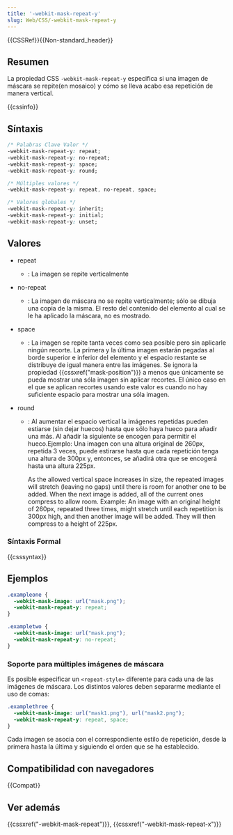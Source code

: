 ```yaml
---
title: '-webkit-mask-repeat-y'
slug: Web/CSS/-webkit-mask-repeat-y
---
```


{{CSSRef}}{{Non-standard_header}}

## Resumen

La propiedad CSS `-webkit-mask-repeat-y` especifica si una imagen de máscara se repite(en mosaico) y cómo se lleva acabo esa repetición de manera vertical.

{{cssinfo}}

## Síntaxis

```css
/* Palabras Clave Valor */
-webkit-mask-repeat-y: repeat;
-webkit-mask-repeat-y: no-repeat;
-webkit-mask-repeat-y: space;
-webkit-mask-repeat-y: round;

/* Múltiples valores */
-webkit-mask-repeat-y: repeat, no-repeat, space;

/* Valores globales */
-webkit-mask-repeat-y: inherit;
-webkit-mask-repeat-y: initial;
-webkit-mask-repeat-y: unset;
```

## Valores

- repeat
  - : La imagen se repite verticalmente
- no-repeat
  - : La imagen de máscara no se repite verticalmente; sólo se dibuja una copia de la misma. El resto del contenido del elemento al cual se le ha aplicado la máscara, no es mostrado.
- space
  - : La imagen se repite tanta veces como sea posible pero sin aplicarle ningún recorte. La primera y la última imagen estarán pegadas al borde superior e inferior del elemento y el espacio restante se distribuye de igual manera entre las imágenes. Se ignora la propiedad {{cssxref("mask-position")}} a menos que únicamente se pueda mostrar una sóla imagen sin aplicar recortes. El único caso en el que se aplican recortes usando este valor es cuando no hay suficiente espacio para mostrar una sóla imagen.
- round

  - : Al aumentar el espacio vertical la imágenes repetidas pueden estiarse (sin dejar huecos) hasta que sólo haya hueco para añadir una más. Al añadir la siguiente se encogen para permitir el hueco.Ejemplo: Una imagen con una altura original de 260px, repetida 3 veces, puede estirarse hasta que cada repetición tenga una altura de 300px y, entonces, se añadirá otra que se encogerá hasta una altura 225px.

    As the allowed vertical space increases in size, the repeated images will stretch (leaving no gaps) until there is room for another one to be added. When the next image is added, all of the current ones compress to allow room. Example: An image with an original height of 260px, repeated three times, might stretch until each repetition is 300px high, and then another image will be added. They will then compress to a height of 225px.

### Síntaxis Formal

{{csssyntax}}

## Ejemplos

```css
.exampleone {
  -webkit-mask-image: url("mask.png");
  -webkit-mask-repeat-y: repeat;
}

.exampletwo {
  -webkit-mask-image: url("mask.png");
  -webkit-mask-repeat-y: no-repeat;
}
```

### Soporte para múltiples imágenes de máscara

Es posible especificar un `<repeat-style>` diferente para cada una de las imágenes de máscara. Los distintos valores deben separarme mediante el uso de comas:

```css
.examplethree {
  -webkit-mask-image: url("mask1.png"), url("mask2.png");
  -webkit-mask-repeat-y: repeat, space;
}
```

Cada imagen se asocia con el correspondiente estilo de repetición, desde la primera hasta la última y siguiendo el orden que se ha establecido.

## Compatibilidad con navegadores

{{Compat}}

## Ver además

{{cssxref("-webkit-mask-repeat")}}, {{cssxref("-webkit-mask-repeat-x")}}
